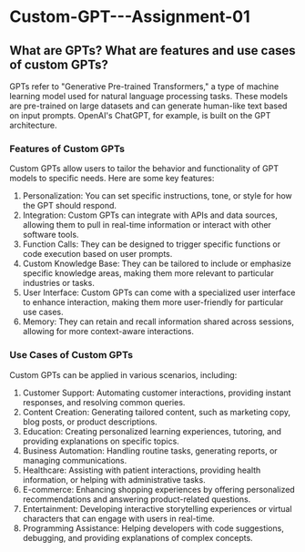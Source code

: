 # Custom-GPT---Assignment-01
<h2>What are GPTs? What are features and use cases of custom GPTs?</h2>
<p>GPTs refer to "Generative Pre-trained Transformers," a type of machine learning model used for natural language processing tasks. These models are pre-trained on large datasets and can generate human-like text based on input prompts. OpenAI's ChatGPT, for example, is built on the GPT architecture.</p>
<h3>Features of Custom GPTs</h3>
<p>Custom GPTs allow users to tailor the behavior and functionality of GPT models to specific needs. Here are some key features:</p>
<ol><li>
Personalization: You can set specific instructions, tone, or style for how the GPT should respond.</li>
<li>Integration: Custom GPTs can integrate with APIs and data sources, allowing them to pull in real-time information or interact with other software tools.</li>
<li>Function Calls: They can be designed to trigger specific functions or code execution based on user prompts.</li>
<li>Custom Knowledge Base: They can be tailored to include or emphasize specific knowledge areas, making them more relevant to particular industries or tasks.</li>
<li>User Interface: Custom GPTs can come with a specialized user interface to enhance interaction, making them more user-friendly for particular use cases.</li>
<li>Memory: They can retain and recall information shared across sessions, allowing for more context-aware interactions.</li></ol>
<h3>Use Cases of Custom GPTs</h3>
<p>Custom GPTs can be applied in various scenarios, including:</p>
<ol><li>
Customer Support: Automating customer interactions, providing instant responses, and resolving common queries.</li>
<li>Content Creation: Generating tailored content, such as marketing copy, blog posts, or product descriptions.</li>
<li>Education: Creating personalized learning experiences, tutoring, and providing explanations on specific topics.</li>
<li>Business Automation: Handling routine tasks, generating reports, or managing communications.</li>
<li>Healthcare: Assisting with patient interactions, providing health information, or helping with administrative tasks.</li>
<li>E-commerce: Enhancing shopping experiences by offering personalized recommendations and answering product-related questions.</li>
<li>Entertainment: Developing interactive storytelling experiences or virtual characters that can engage with users in real-time.</li>
<li>Programming Assistance: Helping developers with code suggestions, debugging, and providing explanations of complex concepts.</li>
</ol>
